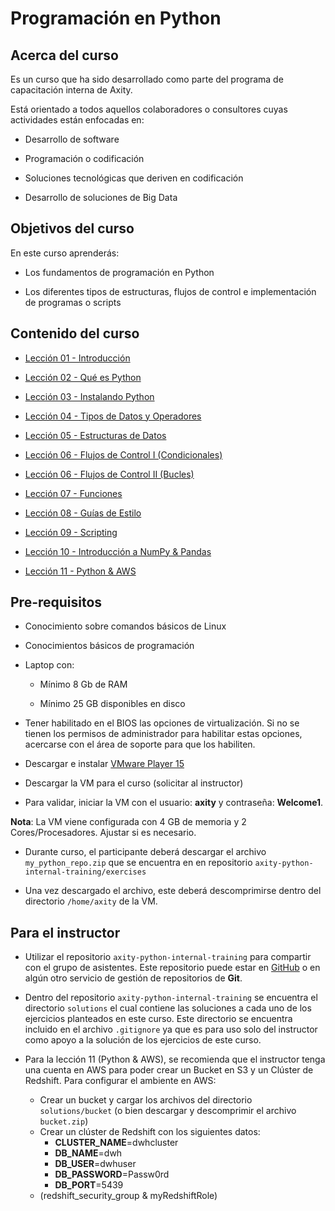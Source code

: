 # Programación en Python

## Acerca del curso

Es un curso que ha sido desarrollado como parte del programa de capacitación interna de Axity.

Está orientado a todos aquellos colaboradores o consultores cuyas actividades están enfocadas en:

- Desarrollo de software

- Programación o codificación

- Soluciones tecnológicas que deriven en codificación

- Desarrollo de soluciones de Big Data


## Objetivos del curso

En este curso aprenderás:

- Los fundamentos de programación en Python

- Los diferentes tipos de estructuras, flujos de control e implementación de programas o scripts

## Contenido del curso

- [Lección 01 - Introducción](Lecci%C3%B3n%2001%20-%20Introducci%C3%B3n.md)

- [Lección 02 - Qué es Python](Lecci%C3%B3n%2002%20-%20Qu%C3%A9%20es%20Python.md)

- [Lección 03 - Instalando Python](Lecci%C3%B3n%2003%20-%20Instalando%20Python.md)

- [Lección 04 - Tipos de Datos y Operadores](Lecci%C3%B3n%2004%20-%20Tipos%20de%20Datos%20y%20Operadores.md)

- [Lección 05 - Estructuras de Datos](Lecci%C3%B3n%2005%20-%20Estructuras%20de%20Datos.md)

- [Lección 06 - Flujos de Control I (Condicionales)](Lecci%C3%B3n%2006%20-%20Flujos%20de%20Control%20I.md)

- [Lección 06 - Flujos de Control II (Bucles)](Lecci%C3%B3n%2006%20-%20Flujos%20de%20Control%20II.md)

- [Lección 07 - Funciones](Lecci%C3%B3n%2007%20-%20Funciones.md)

- [Lección 08 - Guías de Estilo](Lecci%C3%B3n%2008%20-%20Gu%C3%ADas%20de%20Estilo.md)

- [Lección 09 - Scripting](Lecci%C3%B3n%2009%20-%20Scripting.md)

- [Lección 10 - Introducción a NumPy & Pandas](Lecci%C3%B3n%2010%20-%20Introducci%C3%B3n%20a%20NumPy%20&%20Pandas.md)

- [Lección 11 - Python & AWS](Lecci%C3%B3n%2011%20-%20Python%20&%20AWS%20-%20Redshift.md)

## Pre-requisitos

- Conocimiento sobre comandos básicos de Linux

- Conocimientos básicos de programación

- Laptop con:

    - Mínimo 8 Gb de RAM

    - Mínimo 25 GB disponibles en disco

- Tener habilitado en el BIOS las opciones de virtualización. Si no se tienen los permisos de administrador para habilitar estas opciones, acercarse con el área de soporte para que los habiliten.

- Descargar e instalar [VMware Player 15](https://www.vmware.com/go/downloadworkstationplayer)

- Descargar la VM para el curso (solicitar al instructor)

- Para validar, iniciar la VM con el usuario: **axity** y contraseña: **Welcome1**.

**Nota**: La VM viene configurada con 4 GB de memoria y 2 Cores/Procesadores. Ajustar si es necesario.

- Durante curso, el participante deberá descargar el archivo `my_python_repo.zip` que se encuentra en en repositorio `axity-python-internal-training/exercises`

- Una vez descargado el archivo, este deberá descomprimirse dentro del directorio `/home/axity` de la VM.

## Para el instructor

- Utilizar el repositorio `axity-python-internal-training` para compartir con el grupo de asistentes. Este repositorio puede estar en [GitHub](https://github.com) o en algún otro servicio de gestión de repositorios de **Git**.

- Dentro del repositorio `axity-python-internal-training` se encuentra el directorio `solutions` el cual contiene las soluciones a cada uno de los ejercicios planteados en este curso. Este directorio se encuentra incluido en el archivo `.gitignore` ya que es para uso solo del instructor como apoyo a la solución de los ejercicios de este curso.
- Para la lección 11 (Python & AWS), se recomienda que el instructor tenga una cuenta en AWS para poder crear un Bucket en S3 y un Clúster de Redshift. Para configurar el ambiente en AWS:
	- Crear un bucket y cargar los archivos del directorio `solutions/bucket` (o bien descargar y descomprimir el archivo `bucket.zip`)
	- Crear un clúster de Redshift con los siguientes datos:
		- **CLUSTER_NAME**=dwhcluster
		- **DB_NAME**=dwh
		- **DB_USER**=dwhuser
		- **DB_PASSWORD**=Passw0rd
		- **DB_PORT**=5439
    - (redshift_security_group & myRedshiftRole)
